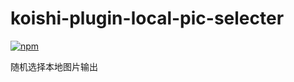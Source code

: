 # koishi-plugin-local-pic-selecter

[![npm](https://img.shields.io/npm/v/koishi-plugin-local-pic-selecter?style=flat-square)](https://www.npmjs.com/package/koishi-plugin-local-pic-selecter)

随机选择本地图片输出
